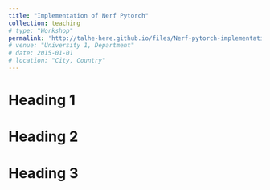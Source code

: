 ```yaml
---
title: "Implementation of Nerf Pytorch"
collection: teaching
# type: "Workshop"
permalink: 'http://talhe-here.github.io/files/Nerf-pytorch-implementation_Talha.pdf'
# venue: "University 1, Department"
# date: 2015-01-01
# location: "City, Country"
---
```


Heading 1
======

Heading 2
======

Heading 3
======
